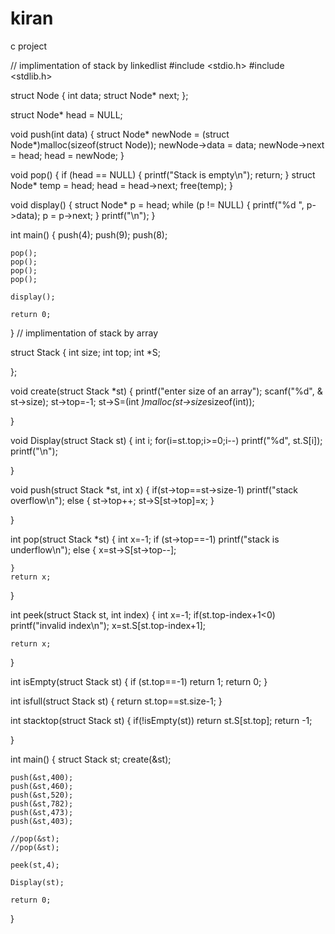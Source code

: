 # kiran
c project

// implimentation of stack by linkedlist
#include <stdio.h>
#include <stdlib.h>

struct Node {
    int data;
    struct Node* next;
};

struct Node* head = NULL;

void push(int data) {
    struct Node* newNode = (struct Node*)malloc(sizeof(struct Node));
    newNode->data = data;
    newNode->next = head;
    head = newNode;
}

void pop() {
    if (head == NULL) {
        printf("Stack is empty\n");
        return;
    }
    struct Node* temp = head;
    head = head->next;
    free(temp);
}

void display() {
    struct Node* p = head;
    while (p != NULL) {
        printf("%d ", p->data);
        p = p->next;
    }
    printf("\n");
}

int main() {
    push(4);
    push(9);
    push(8);

    pop();
    pop();
    pop();
    pop();

    display();

    return 0;
}
// implimentation of stack by array

struct Stack
{
    int size;
    int top;
    int *S;

};

void create(struct Stack *st)
{
    printf("enter size of an array");
    scanf("%d", & st->size);
    st->top=-1;
    st->S=(int *)malloc(st->size*sizeof(int));

}

void Display(struct Stack st)
{
    int i;
    for(i=st.top;i>=0;i--)
        printf("%d", st.S[i]);
    printf("\n");

}

void push(struct Stack *st, int x)
{
    if(st->top==st->size-1)
        printf("stack overflow\n");
    else
    {
        st->top++;
        st->S[st->top]=x;
    }

}

int pop(struct Stack *st)
{
    int x=-1;
    if (st->top==-1)
        printf("stack is underflow\n");
    else
    {
        x=st->S[st->top--];

    }
    return x;

}

int peek(struct Stack st, int index)
{
    int x=-1;
    if(st.top-index+1<0)
        printf("invalid index\n");
    x=st.S[st.top-index+1];

    return x;

}

int isEmpty(struct Stack st)
{
    if (st.top==-1)
         return 1;
    return 0;
}

int isfull(struct Stack st)
{
    return st.top==st.size-1;
}

int stacktop(struct Stack st)
{
    if(!isEmpty(st))
       return st.S[st.top];
    return -1;

}

int main()
{
    struct Stack st;
    create(&st);

    push(&st,400);
    push(&st,460);
    push(&st,520);
    push(&st,782);
    push(&st,473);
    push(&st,403);

    //pop(&st);
    //pop(&st);

    peek(st,4);

    Display(st);

    return 0;

}

